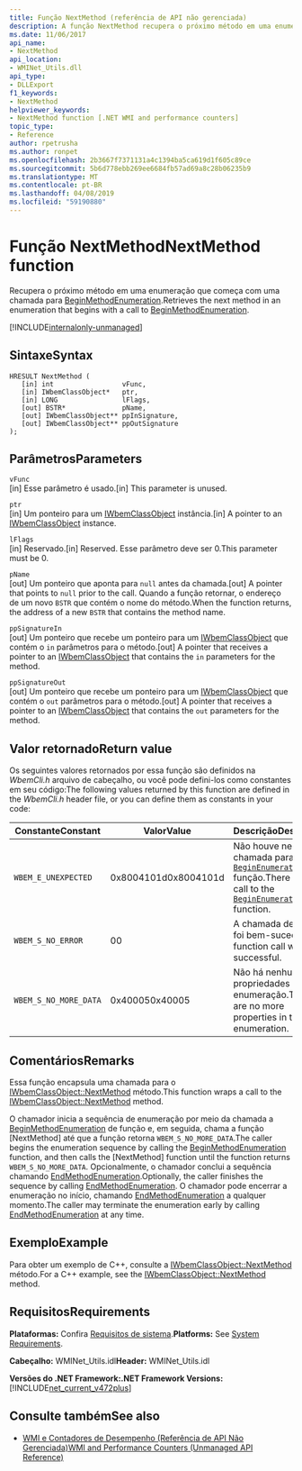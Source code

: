 ```yaml
---
title: Função NextMethod (referência de API não gerenciada)
description: A função NextMethod recupera o próximo método em uma enumeração.
ms.date: 11/06/2017
api_name:
- NextMethod
api_location:
- WMINet_Utils.dll
api_type:
- DLLExport
f1_keywords:
- NextMethod
helpviewer_keywords:
- NextMethod function [.NET WMI and performance counters]
topic_type:
- Reference
author: rpetrusha
ms.author: ronpet
ms.openlocfilehash: 2b3667f7371131a4c1394ba5ca619d1f605c89ce
ms.sourcegitcommit: 5b6d778ebb269ee6684fb57ad69a8c28b06235b9
ms.translationtype: MT
ms.contentlocale: pt-BR
ms.lasthandoff: 04/08/2019
ms.locfileid: "59190880"
---
```

# <a name="nextmethod-function"></a><span data-ttu-id="13a16-103">Função NextMethod</span><span class="sxs-lookup"><span data-stu-id="13a16-103">NextMethod function</span></span>
<span data-ttu-id="13a16-104">Recupera o próximo método em uma enumeração que começa com uma chamada para [BeginMethodEnumeration](beginmethodenumeration.md).</span><span class="sxs-lookup"><span data-stu-id="13a16-104">Retrieves the next method in an enumeration that begins with a call to [BeginMethodEnumeration](beginmethodenumeration.md).</span></span>  

[!INCLUDE[internalonly-unmanaged](../../../../includes/internalonly-unmanaged.md)]
  
## <a name="syntax"></a><span data-ttu-id="13a16-105">Sintaxe</span><span class="sxs-lookup"><span data-stu-id="13a16-105">Syntax</span></span>  
  
```  
HRESULT NextMethod (
   [in] int                 vFunc, 
   [in] IWbemClassObject*   ptr, 
   [in] LONG                lFlags,
   [out] BSTR*              pName,
   [out] IWbemClassObject** ppInSignature,
   [out] IWbemClassObject** ppOutSignature   
); 
```  

## <a name="parameters"></a><span data-ttu-id="13a16-106">Parâmetros</span><span class="sxs-lookup"><span data-stu-id="13a16-106">Parameters</span></span>

`vFunc`  
<span data-ttu-id="13a16-107">[in] Esse parâmetro é usado.</span><span class="sxs-lookup"><span data-stu-id="13a16-107">[in] This parameter is unused.</span></span>

`ptr`  
<span data-ttu-id="13a16-108">[in] Um ponteiro para um [IWbemClassObject](/windows/desktop/api/wbemcli/nn-wbemcli-iwbemclassobject) instância.</span><span class="sxs-lookup"><span data-stu-id="13a16-108">[in] A pointer to an [IWbemClassObject](/windows/desktop/api/wbemcli/nn-wbemcli-iwbemclassobject) instance.</span></span>

`lFlags`  
<span data-ttu-id="13a16-109">[in] Reservado.</span><span class="sxs-lookup"><span data-stu-id="13a16-109">[in] Reserved.</span></span> <span data-ttu-id="13a16-110">Esse parâmetro deve ser 0.</span><span class="sxs-lookup"><span data-stu-id="13a16-110">This parameter must be 0.</span></span>

`pName`  
<span data-ttu-id="13a16-111">[out] Um ponteiro que aponta para `null` antes da chamada.</span><span class="sxs-lookup"><span data-stu-id="13a16-111">[out] A pointer that points to `null` prior to the call.</span></span> <span data-ttu-id="13a16-112">Quando a função retornar, o endereço de um novo `BSTR` que contém o nome do método.</span><span class="sxs-lookup"><span data-stu-id="13a16-112">When the function returns, the address of a new `BSTR` that contains the method name.</span></span> 

`ppSignatureIn`  
<span data-ttu-id="13a16-113">[out] Um ponteiro que recebe um ponteiro para um [IWbemClassObject](/windows/desktop/api/wbemcli/nn-wbemcli-iwbemclassobject) que contém o `in` parâmetros para o método.</span><span class="sxs-lookup"><span data-stu-id="13a16-113">[out] A pointer that receives a pointer to an [IWbemClassObject](/windows/desktop/api/wbemcli/nn-wbemcli-iwbemclassobject) that contains the `in` parameters for the method.</span></span> 

`ppSignatureOut`  
<span data-ttu-id="13a16-114">[out] Um ponteiro que recebe um ponteiro para um [IWbemClassObject](/windows/desktop/api/wbemcli/nn-wbemcli-iwbemclassobject) que contém o `out` parâmetros para o método.</span><span class="sxs-lookup"><span data-stu-id="13a16-114">[out] A pointer that receives a pointer to an [IWbemClassObject](/windows/desktop/api/wbemcli/nn-wbemcli-iwbemclassobject) that contains the `out` parameters for the method.</span></span> 

## <a name="return-value"></a><span data-ttu-id="13a16-115">Valor retornado</span><span class="sxs-lookup"><span data-stu-id="13a16-115">Return value</span></span>

<span data-ttu-id="13a16-116">Os seguintes valores retornados por essa função são definidos na *WbemCli.h* arquivo de cabeçalho, ou você pode defini-los como constantes em seu código:</span><span class="sxs-lookup"><span data-stu-id="13a16-116">The following values returned by this function are defined in the *WbemCli.h* header file, or you can define them as constants in your code:</span></span>

|<span data-ttu-id="13a16-117">Constante</span><span class="sxs-lookup"><span data-stu-id="13a16-117">Constant</span></span>  |<span data-ttu-id="13a16-118">Valor</span><span class="sxs-lookup"><span data-stu-id="13a16-118">Value</span></span>  |<span data-ttu-id="13a16-119">Descrição</span><span class="sxs-lookup"><span data-stu-id="13a16-119">Description</span></span>  |
|---------|---------|---------|
| `WBEM_E_UNEXPECTED` | <span data-ttu-id="13a16-120">0x8004101d</span><span class="sxs-lookup"><span data-stu-id="13a16-120">0x8004101d</span></span> | <span data-ttu-id="13a16-121">Não houve nenhuma chamada para o [ `BeginEnumeration` ](beginenumeration.md) função.</span><span class="sxs-lookup"><span data-stu-id="13a16-121">There was no call to the [`BeginEnumeration`](beginenumeration.md) function.</span></span> |
| `WBEM_S_NO_ERROR` | <span data-ttu-id="13a16-122">0</span><span class="sxs-lookup"><span data-stu-id="13a16-122">0</span></span> | <span data-ttu-id="13a16-123">A chamada de função foi bem-sucedida.</span><span class="sxs-lookup"><span data-stu-id="13a16-123">The function call was successful.</span></span>  |
| `WBEM_S_NO_MORE_DATA` | <span data-ttu-id="13a16-124">0x40005</span><span class="sxs-lookup"><span data-stu-id="13a16-124">0x40005</span></span> | <span data-ttu-id="13a16-125">Não há nenhum mais propriedades na enumeração.</span><span class="sxs-lookup"><span data-stu-id="13a16-125">There are no more properties in the enumeration.</span></span> |
  
## <a name="remarks"></a><span data-ttu-id="13a16-126">Comentários</span><span class="sxs-lookup"><span data-stu-id="13a16-126">Remarks</span></span>

<span data-ttu-id="13a16-127">Essa função encapsula uma chamada para o [IWbemClassObject::NextMethod](/windows/desktop/api/wbemcli/nf-wbemcli-iwbemclassobject-nextmethod) método.</span><span class="sxs-lookup"><span data-stu-id="13a16-127">This function wraps a call to the [IWbemClassObject::NextMethod](/windows/desktop/api/wbemcli/nf-wbemcli-iwbemclassobject-nextmethod) method.</span></span>

<span data-ttu-id="13a16-128">O chamador inicia a sequência de enumeração por meio da chamada a [BeginMethodEnumeration](beginmethodenumeration.md) de função e, em seguida, chama a função [NextMethod] até que a função retorna `WBEM_S_NO_MORE_DATA`.</span><span class="sxs-lookup"><span data-stu-id="13a16-128">The caller begins the enumeration sequence by calling the [BeginMethodEnumeration](beginmethodenumeration.md) function, and then calls the [NextMethod] function until the function returns `WBEM_S_NO_MORE_DATA`.</span></span> <span data-ttu-id="13a16-129">Opcionalmente, o chamador conclui a sequência chamando [EndMethodEnumeration](endmethodenumeration.md).</span><span class="sxs-lookup"><span data-stu-id="13a16-129">Optionally, the caller finishes the sequence by calling [EndMethodEnumeration](endmethodenumeration.md).</span></span> <span data-ttu-id="13a16-130">O chamador pode encerrar a enumeração no início, chamando [EndMethodEnumeration](endmethodenumeration.md) a qualquer momento.</span><span class="sxs-lookup"><span data-stu-id="13a16-130">The caller may terminate the enumeration early by calling [EndMethodEnumeration](endmethodenumeration.md) at any time.</span></span>

## <a name="example"></a><span data-ttu-id="13a16-131">Exemplo</span><span class="sxs-lookup"><span data-stu-id="13a16-131">Example</span></span>

<span data-ttu-id="13a16-132">Para obter um exemplo de C++, consulte a [IWbemClassObject::NextMethod](/windows/desktop/api/wbemcli/nf-wbemcli-iwbemclassobject-nextmethod) método.</span><span class="sxs-lookup"><span data-stu-id="13a16-132">For a C++ example, see the [IWbemClassObject::NextMethod](/windows/desktop/api/wbemcli/nf-wbemcli-iwbemclassobject-nextmethod) method.</span></span>

## <a name="requirements"></a><span data-ttu-id="13a16-133">Requisitos</span><span class="sxs-lookup"><span data-stu-id="13a16-133">Requirements</span></span>  
 <span data-ttu-id="13a16-134">**Plataformas:** Confira [Requisitos de sistema](../../../../docs/framework/get-started/system-requirements.md).</span><span class="sxs-lookup"><span data-stu-id="13a16-134">**Platforms:** See [System Requirements](../../../../docs/framework/get-started/system-requirements.md).</span></span>  
  
 <span data-ttu-id="13a16-135">**Cabeçalho:** WMINet_Utils.idl</span><span class="sxs-lookup"><span data-stu-id="13a16-135">**Header:** WMINet_Utils.idl</span></span>  
  
 **<span data-ttu-id="13a16-136">Versões do .NET Framework:</span><span class="sxs-lookup"><span data-stu-id="13a16-136">.NET Framework Versions:</span></span>** [!INCLUDE[net_current_v472plus](../../../../includes/net-current-v472plus.md)]  
  
## <a name="see-also"></a><span data-ttu-id="13a16-137">Consulte também</span><span class="sxs-lookup"><span data-stu-id="13a16-137">See also</span></span>

- [<span data-ttu-id="13a16-138">WMI e Contadores de Desempenho (Referência de API Não Gerenciada)</span><span class="sxs-lookup"><span data-stu-id="13a16-138">WMI and Performance Counters (Unmanaged API Reference)</span></span>](index.md)
